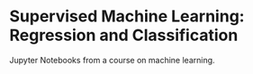 # Supervised Machine Learning: Regression and Classification

Jupyter Notebooks from a course on machine learning. 
